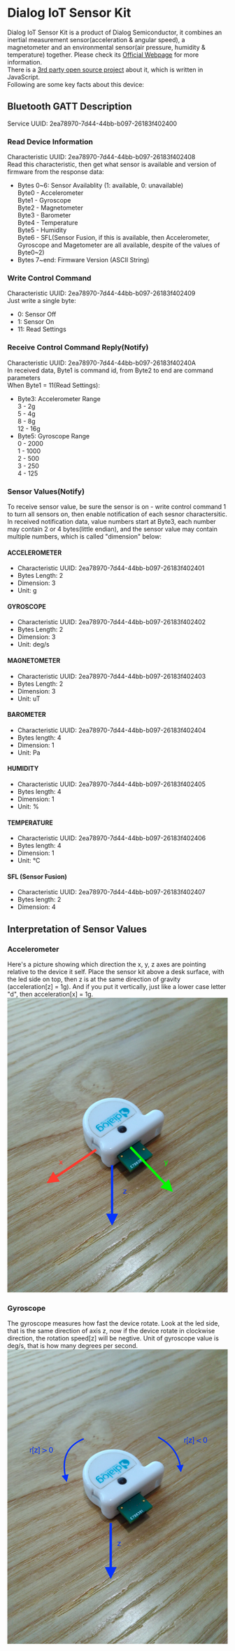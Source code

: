 # Dialog IoT Sensor Kit

Dialog IoT Sensor Kit is a product of Dialog Semiconductor, it combines an inertial measurement sensor(acceleration & angular speed), a magnetometer and an environmental sensor(air pressure, humidity & temperature) together. Please check its [Official Webpage](http://www.dialog-semiconductor.com/iotsensor) for more information.  
There is a [3rd party open source project](https://evothings.com/dialog-iot-sensor-starter-guide/) about it, which is written in JavaScript.  
Following are some key facts about this device:

## Bluetooth GATT Description

Service UUID: 2ea78970-7d44-44bb-b097-26183f402400

### Read Device Information
Characteristic UUID:  2ea78970-7d44-44bb-b097-26183f402408  
Read this characteristic, then get what sensor is available and version of firmware from the response data:
- Bytes 0~6: Sensor Availablity (1: available, 0: unavailable)  
Byte0 - Accelerometer  
Byte1 - Gyroscope  
Byte2 - Magnetometer  
Byte3 - Barometer  
Byte4 - Temperature  
Byte5 - Humidity  
Byte6 - SFL(Sensor Fusion, if this is available, then Accelerometer, Gyroscope and Magetometer are all available, despite of the values of Byte0~2)
- Bytes 7~end: Firmware Version (ASCII String)

### Write Control Command
Characteristic UUID:  2ea78970-7d44-44bb-b097-26183f402409  
Just write a single byte:
- 0: Sensor Off
- 1: Sensor On
- 11: Read Settings

### Receive Control Command Reply(Notify)
Characteristic UUID: 2ea78970-7d44-44bb-b097-26183f40240A  
In received data, Byte1 is command id, from Byte2 to end are command parameters  
When Byte1 = 11(Read Settings):  
- Byte3: Accelerometer Range  
3 - 2g  
5 - 4g  
8 - 8g  
12 - 16g  
- Byte5: Gyroscope Range  
0 - 2000  
1 - 1000  
2 - 500  
3 - 250  
4 - 125  

### Sensor Values(Notify)
To receive sensor value, be sure the sensor is on -  write control command 1 to turn all sensors on,  then enable notification of each sesnor charactersitic.  
In received notification data, value numbers start at Byte3, each number may contain 2 or 4 bytes(little endian), and the sensor value may contain multiple numbers, which is called "dimension" below:

#### ACCELEROMETER
- Characteristic UUID: 2ea78970-7d44-44bb-b097-26183f402401
- Bytes Length: 2
- Dimension: 3
- Unit: g

#### GYROSCOPE
- Characteristic UUID: 2ea78970-7d44-44bb-b097-26183f402402
- Bytes Length: 2
- Dimension: 3
- Unit:  deg/s

#### MAGNETOMETER
- Characteristic UUID: 2ea78970-7d44-44bb-b097-26183f402403
- Bytes Length: 2
- Dimension: 3
- Unit: uT

#### BAROMETER
- Characteristic UUID: 2ea78970-7d44-44bb-b097-26183f402404
- Bytes length: 4
- Dimension: 1
- Unit: Pa

#### HUMIDITY
- Characteristic UUID: 2ea78970-7d44-44bb-b097-26183f402405
- Bytes length: 4
- Dimension: 1
- Unit: %

#### TEMPERATURE
- Characteristic UUID: 2ea78970-7d44-44bb-b097-26183f402406
- Bytes length: 4
- Dimension: 1
- Unit: °C

#### SFL (Sensor Fusion)
- Characteristic UUID: 2ea78970-7d44-44bb-b097-26183f402407
- Bytes length: 2
- Dimension: 4

## Interpretation of Sensor Values

### Accelerometer
Here's a picture showing which direction the x, y, z axes are pointing relative to the device it self.
Place the sensor kit above a desk surface, with the led side on top, then z is at the same direction of gravity (acceleration[z] = 1g).
And if you put it vertically, just like a lower case letter "d", then acceleration[x] = 1g.  
![Image not displayed](DialogIoTSensorKit-Accelerometer.jpg "x, y, z axes of the device")

### Gyroscope
The gyroscope measures how fast the device rotate.
Look at the led side, that is the same direction of axis z, now if the device rotate in clockwise direction, the rotation speed[z] will be negtive.
Unit of gyroscope value is deg/s, that is how many degrees per second.
![Image not displayed](DialogIoTSensorKit-Gyroscope.jpg "rotation speed of the device")
